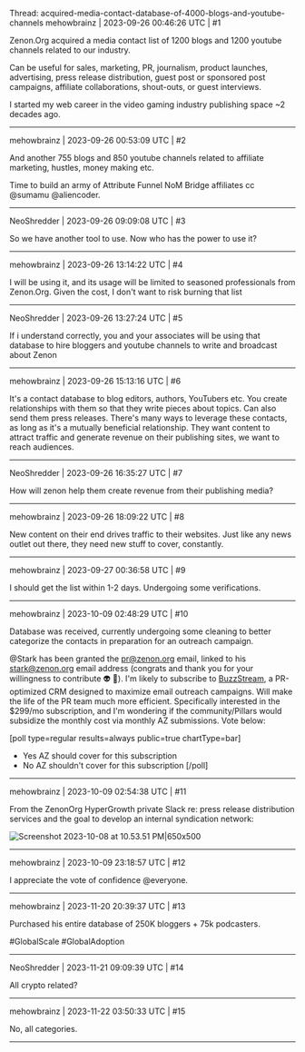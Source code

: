 Thread: acquired-media-contact-database-of-4000-blogs-and-youtube-channels
mehowbrainz | 2023-09-26 00:46:26 UTC | #1

Zenon.Org acquired a media contact list of 1200 blogs and 1200 youtube channels related to our industry.

Can be useful for sales, marketing, PR, journalism, product launches, advertising, press release distribution, guest post or sponsored post campaigns, affiliate collaborations, shout-outs, or guest interviews.

I started my web career in the video gaming industry publishing space ~2 decades ago.

-------------------------

mehowbrainz | 2023-09-26 00:53:09 UTC | #2

And another 755 blogs and 850 youtube channels related to affiliate marketing, hustles, money making etc.

Time to build an army of Attribute Funnel NoM Bridge affiliates cc @sumamu @aliencoder.

-------------------------

NeoShredder | 2023-09-26 09:09:08 UTC | #3

So we have another tool to use. Now who has the power to use it?

-------------------------

mehowbrainz | 2023-09-26 13:14:22 UTC | #4

I will be using it, and its usage will be limited to seasoned professionals from Zenon.Org. Given the cost, I don't want to risk burning that list

-------------------------

NeoShredder | 2023-09-26 13:27:24 UTC | #5

If i understand correctly, you and your associates will be using that database to hire bloggers and youtube channels to write and broadcast about Zenon

-------------------------

mehowbrainz | 2023-09-26 15:13:16 UTC | #6

It's a contact database to blog editors, authors, YouTubers etc. You create relationships with them so that they write pieces about topics. Can also send them press releases. There's many ways to leverage these contacts, as long as it's a mutually beneficial relationship. They want content to attract traffic and generate revenue on their publishing sites, we want to reach audiences.

-------------------------

NeoShredder | 2023-09-26 16:35:27 UTC | #7

How will zenon help them create revenue from their publishing media?

-------------------------

mehowbrainz | 2023-09-26 18:09:22 UTC | #8

New content on their end drives traffic to their websites. Just like any news outlet out there, they need new stuff to cover, constantly.

-------------------------

mehowbrainz | 2023-09-27 00:36:58 UTC | #9

I should get the list within 1-2 days. Undergoing some verifications.

-------------------------

mehowbrainz | 2023-10-09 02:48:29 UTC | #10

Database was received, currently undergoing some cleaning to better categorize the contacts in preparation for an outreach campaign.

@Stark has been granted the pr@zenon.org email, linked to his stark@zenon.org email address (congrats and thank you for your willingness to contribute :alien: :tada:). I'm likely to subscribe to [BuzzStream](https://www.buzzstream.com/public-relations), a PR-optimized CRM designed to maximize email outreach campaigns. Will make the life of the PR team much more efficient. Specifically interested in the $299/mo subscription, and I'm wondering if the community/Pillars would subsidize the monthly cost via monthly AZ submissions. Vote below:

[poll type=regular results=always public=true chartType=bar]
* Yes AZ should cover for this subscription
* No AZ shouldn't cover for this subscription
[/poll]

-------------------------

mehowbrainz | 2023-10-09 02:54:38 UTC | #11

From the ZenonOrg HyperGrowth private Slack re: press release distribution services and the goal to develop an internal syndication network:

![Screenshot 2023-10-08 at 10.53.51 PM|650x500](upload://62T9jfP6unKhD3KCjaQzOYePgbC.png)

-------------------------

mehowbrainz | 2023-10-09 23:18:57 UTC | #12

I appreciate the vote of confidence @everyone.

-------------------------

mehowbrainz | 2023-11-20 20:39:37 UTC | #13

Purchased his entire database of 250K bloggers + 75k podcasters.

#GlobalScale #GlobalAdoption

-------------------------

NeoShredder | 2023-11-21 09:09:39 UTC | #14

All crypto related?

-------------------------

mehowbrainz | 2023-11-22 03:50:33 UTC | #15

No, all categories.

-------------------------

